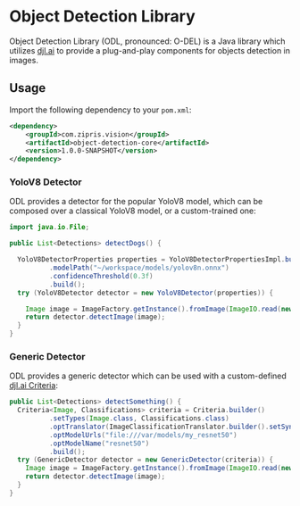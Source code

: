 # Object Detection Library

Object Detection Library (ODL, pronounced: O-DEL) is a Java library which utilizes [djl.ai](https://djl.ai/) to provide a plug-and-play
components for objects detection in images.

## Usage

Import the following dependency to your `pom.xml`:

```xml
<dependency>
    <groupId>com.zipris.vision</groupId>
    <artifactId>object-detection-core</artifactId>
    <version>1.0.0-SNAPSHOT</version>
</dependency>
```

### YoloV8 Detector

ODL provides a detector for the popular YoloV8 model, which can be composed over a classical YoloV8 model, or a custom-trained one:

```java
import java.io.File;

public List<Detections> detectDogs() {

  YoloV8DetectorProperties properties = YoloV8DetectorPropertiesImpl.builder()
          .modelPath("~/workspace/models/yolov8n.onnx")
          .confidenceThreshold(0.3f)
          .build();
  try (YoloV8Detector detector = new YoloV8Detector(properties)) {

    Image image = ImageFactory.getInstance().fromImage(ImageIO.read(new File("~/workspace/images/dogs.jpeg")));
    return detector.detectImage(image);
  }
}
```

### Generic Detector
ODL provides a generic detector which can be used with a custom-defined [djl.ai Criteria](https://javadoc.io/doc/ai.djl/api/latest/ai/djl/repository/zoo/Criteria.html):
```java
public List<Detections> detectSomething() {
  Criteria<Image, Classifications> criteria = Criteria.builder()
          .setTypes(Image.class, Classifications.class)
          .optTranslator(ImageClassificationTranslator.builder().setSynsetArtifactName("synset.txt").build())
          .optModelUrls("file:///var/models/my_resnet50")
          .optModelName("resnet50")
          .build();
  try (GenericDetector detector = new GenericDetector(criteria)) {
    Image image = ImageFactory.getInstance().fromImage(ImageIO.read(new File("~/workspace/images/dogs.jpeg")));
    return detector.detectImage(image);
  }
}
```